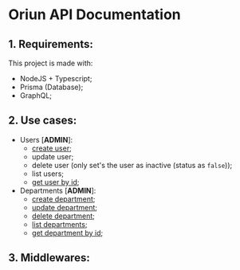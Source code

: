 # Oriun API Documentation

## 1. Requirements:
This project is made with:
- NodeJS + Typescript;
- Prisma (Database);
- GraphQL;

## 2. Use cases:
- Users [**ADMIN**]:
  - [create user](../src/domain/usecases/users/create-account.ts);
  - update user;
  - delete user (only set's the user as inactive (status as `false`));
  - list users;
  - [get user by id](../src/domain/usecases/users/load-account-by-id.ts);
- Departments [**ADMIN**]:
  - [create department](../src/domain/usecases/departments/create-department.ts);
  - [update department](../src/domain/usecases/departments/update-department.ts);
  - [delete department](../src/domain/usecases/departments/delete-department.ts);
  - [list departments](../src/domain/usecases/departments/load-departments.ts);
  - [get department by id](../src/domain/usecases/departments/load-department-by-id.ts);

## 3. Middlewares:
